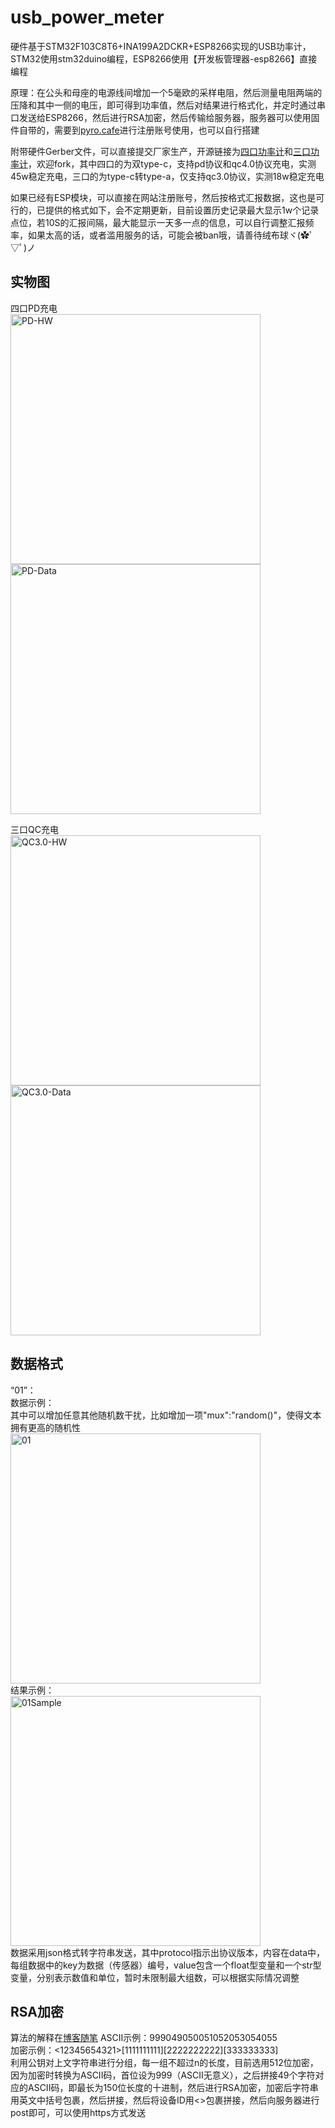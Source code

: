# usb_power_meter

硬件基于STM32F103C8T6+INA199A2DCKR+ESP8266实现的USB功率计，STM32使用stm32duino编程，ESP8266使用【开发板管理器-esp8266】直接编程

原理：在公头和母座的电源线间增加一个5毫欧的采样电阻，然后测量电阻两端的压降和其中一侧的电压，即可得到功率值，然后对结果进行格式化，并定时通过串口发送给ESP8266，然后进行RSA加密，然后传输给服务器，服务器可以使用固件自带的，需要到[pyro.cafe](https://pyro.cafe)进行注册账号使用，也可以自行搭建

附带硬件Gerber文件，可以直接提交厂家生产，开源链接为[四口功率计](https://lceda.cn/Pyrokine/USBgong-shuai-ji)和[三口功率计](https://lceda.cn/Pyrokine/USB-gong-lv-ji-3-kou)，欢迎fork，其中四口的为双type-c，支持pd协议和qc4.0协议充电，实测45w稳定充电，三口的为type-c转type-a，仅支持qc3.0协议，实测18w稳定充电

如果已经有ESP模块，可以直接在网站注册账号，然后按格式汇报数据，这也是可行的，已提供的格式如下，会不定期更新，目前设置历史记录最大显示1w个记录点位，若10S的汇报间隔，最大能显示一天多一点的信息，可以自行调整汇报频率，如果太高的话，或者滥用服务的话，可能会被ban哦，请善待绒布球ヾ(✿ﾟ▽ﾟ)ノ

## 实物图  

四口PD充电  
<img src="https://github.com/Pyrokine/usb_power_meter/blob/master/FIRMWARE/ProtocolExample/PD-HW.png" width="400" alt="PD-HW">  
<img src="https://github.com/Pyrokine/usb_power_meter/blob/master/FIRMWARE/ProtocolExample/PD-Data.png" width="400" alt="PD-Data">  

三口QC充电  
<img src="https://github.com/Pyrokine/usb_power_meter/blob/master/FIRMWARE/ProtocolExample/QC3.0-HW.png" width="400" alt="QC3.0-HW">  
<img src="https://github.com/Pyrokine/usb_power_meter/blob/master/FIRMWARE/ProtocolExample/QC3.0-Data.png" width="400" alt="QC3.0-Data">  


## 数据格式

“01”：  
数据示例：  
其中可以增加任意其他随机数干扰，比如增加一项"mux":"random()"，使得文本拥有更高的随机性
<img src="https://github.com/Pyrokine/usb_power_meter/blob/master/FIRMWARE/ProtocolExample/01.png" width="400" alt="01">  
结果示例：  
<img src="https://github.com/Pyrokine/usb_power_meter/blob/master/FIRMWARE/ProtocolExample/01Sample.png" width="400" alt="01Sample">  
数据采用json格式转字符串发送，其中protocol指示出协议版本，内容在data中，每组数据中的key为数据（传感器）编号，value包含一个float型变量和一个str型变量，分别表示数值和单位，暂时未限制最大组数，可以根据实际情况调整


## RSA加密
算法的解释在[博客随笔](https://www.cnblogs.com/Pyrokine/p/13072526.html)
ASCII示例：999049050051052053054055  
加密示例：<12345654321>[1111111111][2222222222][333333333]  
利用公钥对上文字符串进行分组，每一组不超过n的长度，目前选用512位加密，因为加密时转换为ASCII码，首位设为999（ASCII无意义），之后拼接49个字符对应的ASCII码，即最长为150位长度的十进制，然后进行RSA加密，加密后字符串用英文中括号包裹，然后拼接，然后将设备ID用<>包裹拼接，然后向服务器进行post即可，可以使用https方式发送
